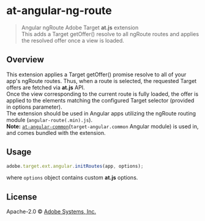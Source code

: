 # at-angular-ng-route
> Angular ngRoute Adobe Target **at.js** extension  
> This adds a Target getOffer() resolve to all ngRoute routes and applies the resolved offer once a view is loaded.

## Overview

This extension applies a Target getOffer() promise resolve to all of your app's ngRoute routes. Thus, when a route is selected, the requested Target offers are fetched via **at.js** API.  
Once the view corresponding to the current route is fully loaded, the offer is applied to the elements matching the configured Target selector (provided in options parameter).  
The extension should be used in Angular apps utilizing the ngRoute routing module (`angular-route(.min).js`).  
**Note:** [`at-angular-common`](../common/)(`target-angular.common` Angular module) is used in, and comes bundled with the extension.

## Usage

```javascript
adobe.target.ext.angular.initRoutes(app, options);
```

where `options` object contains custom **at.js** options.  

## License

Apache-2.0 © [Adobe Systems, Inc.](http://www.adobe.com)
